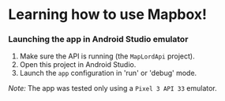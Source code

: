 # Learning how to use Mapbox!

### Launching the app in Android Studio emulator

1. Make sure the API is running (the `MapLordApi` project).
2. Open this project in Android Studio.
3. Launch the `app` configuration in 'run' or 'debug' mode.

_Note:_ The app was tested only using a `Pixel 3 API 33` emulator.
